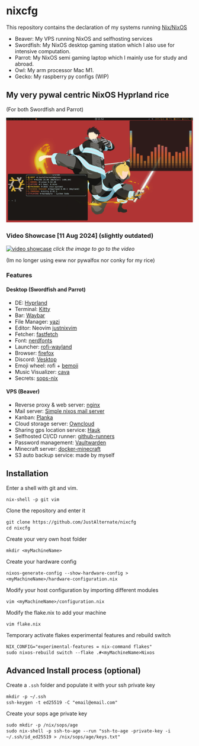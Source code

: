 # nixcfg

This repository contains the declaration of my systems running [Nix/NixOS](https://nixos.org/)

- Beaver: My VPS running NixOS and selfhosting services
- Swordfish: My NixOS desktop gaming station which I also use for intensive computation.
- Parrot: My NixOS semi gaming laptop which I mainly use for study and abroad.
- Owl: My arm processor Mac M1.
- Gecko: My raspberry py configs (WIP)

## My very pywal centric NixOS Hyprland rice

(For both Swordfish and Parrot)

![](./assets/20250508-11:52:59.png)

### Video Showcase [11 Aug 2024] (slightly outdated)

[![video showcase](https://img.youtube.com/vi/M6VRL6bqdks/0.jpg)](https://www.youtube.com/watch?v=M6VRL6bqdks)
_click the image to go to the video_

(Im no longer using eww nor pywalfox nor conky for my rice)



### Features

#### Desktop (Swordfish and Parrot)
- DE: [Hyprland](https://hyprland.org/)
- Terminal: [Kitty](https://sw.kovidgoyal.net/kitty/)
- Bar: [Waybar](https://github.com/Alexays/Waybar)
- File Manager: [yazi](https://yazi-rs.github.io/)
- Editor: Neovim [justnixvim](https://github.com/JustAlternate/justnixvim)
- Fetcher: [fastfetch](https://github.com/fastfetch-cli/fastfetch)
- Font: [nerdfonts](https://www.nerdfonts.com/)
- Launcher: [rofi-wayland](https://github.com/A417ya/rofi-wayland)
- Browser: [firefox](https://www.mozilla.org/en-US/firefox/)
- Discord: [Vesktop](https://github.com/Vencord/Vesktop)
- Emoji wheel: rofi + [bemoji](https://github.com/marty-oehme/bemoji)
- Music Visualizer: [cava](https://github.com/karlstav/cava)
- Secrets: [sops-nix](https://github.com/Mic92/sops-nix)

#### VPS (Beaver)
- Reverse proxy & web server: [nginx](https://nginx.org/en/)
- Mail server: [Simple nixos mail server](https://gitlab.com/simple-nixos-mailserver/nixos-mailserver)
- Kanban: [Planka](https://github.com/plankanban/planka)
- Cloud storage server: [Owncloud](https://owncloud.com/)
- Sharing gps location service: [Hauk](https://github.com/bilde2910/Hauk)
- Selfhosted CI/CD runner: [github-runners](https://github.com/actions/runner)
- Password management: [Vaultwarden](https://github.com/dani-garcia/vaultwarden)
- Minecraft server: [docker-minecraft](https://github.com/itzg/docker-minecraft-server)
- S3 auto backup service: made by myself

## Installation

Enter a shell with git and vim.
```
nix-shell -p git vim
```

Clone the repository and enter it
```
git clone https://github.com/JustAlternate/nixcfg
cd nixcfg
```

Create your very own host folder
```
mkdir <myMachineName>
```

Create your hardware config
```
nixos-generate-config --show-hardware-config > <myMachineName>/hardware-configuration.nix
```

Modify your host configuration by importing different modules
```
vim <myMachineName>/configuration.nix
```

Modify the flake.nix to add your machine
```
vim flake.nix
```

Temporary activate flakes experimental features and rebuild switch
```
NIX_CONFIG="experimental-features = nix-command flakes"
sudo nixos-rebuild switch --flake .#<myMachineName>Nixos
```

## Advanced Install process (optional)

Create a `.ssh` folder and populate it with your ssh private key
```
mkdir -p ~/.ssh
ssh-keygen -t ed25519 -C "email@email.com"
```

Create your sops age private key
```
sudo mkdir -p /nix/sops/age
sudo nix-shell -p ssh-to-age --run "ssh-to-age -private-key -i ~/.ssh/id_ed25519 > /nix/sops/age/keys.txt"
```
